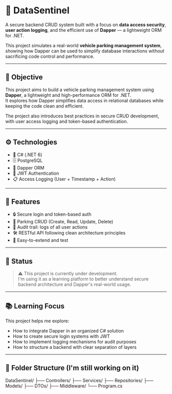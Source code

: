# 🔐 DataSentinel

A secure backend CRUD system built with a focus on **data access security**, **user action logging**, and the efficient use of **Dapper** — a lightweight ORM for .NET.

This project simulates a real-world **vehicle parking management system**, showing how Dapper can be used to simplify database interactions without sacrificing code control and performance.

---

## 🎯 Objective

This project aims to build a vehicle parking management system using **Dapper**, a lightweight and high-performance ORM for .NET.  
It explores how Dapper simplifies data access in relational databases while keeping the code clean and efficient.

The project also introduces best practices in secure CRUD development, with user access logging and token-based authentication.

---

## ⚙️ Technologies

- 🧠 C# (.NET 6)
- 🗄️ PostgreSQL
- 🚀 Dapper ORM
- 🔐 JWT Authentication
- 📋 Access Logging (User + Timestamp + Action)

---

## 📌 Features

- 🔒 Secure login and token-based auth
- 🚗 Parking CRUD (Create, Read, Update, Delete)
- 👤 Audit trail: logs of all user actions
- 🛠️ RESTful API following clean architecture principles
- 🧪 Easy-to-extend and test

---

## 🚧 Status

> ⚠️ This project is currently under development.  
I'm using it as a learning platform to better understand secure backend architecture and Dapper's real-world usage.

---

## 📚 Learning Focus

This project helps me explore:

- How to integrate Dapper in an organized C# solution
- How to create secure login systems with JWT
- How to implement logging mechanisms for audit purposes
- How to structure a backend with clear separation of layers

---

## 📂 Folder Structure (I'm still working on it)
DataSentinel/
├── Controllers/
├── Services/
├── Repositories/
├── Models/
├── DTOs/
├── Middleware/
└── Program.cs
